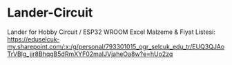 # Lander-Circuit
Lander for Hobby Circuit / ESP32 WROOM
Excel Malzeme & Fiyat Listesi:
https://eduselcuk-my.sharepoint.com/:x:/g/personal/793301015_ogr_selcuk_edu_tr/EUQ3QJAoTrVBlg_jjr8BhqgB5dRmXYF02maIJVjaheOa8w?e=hUo2zq
